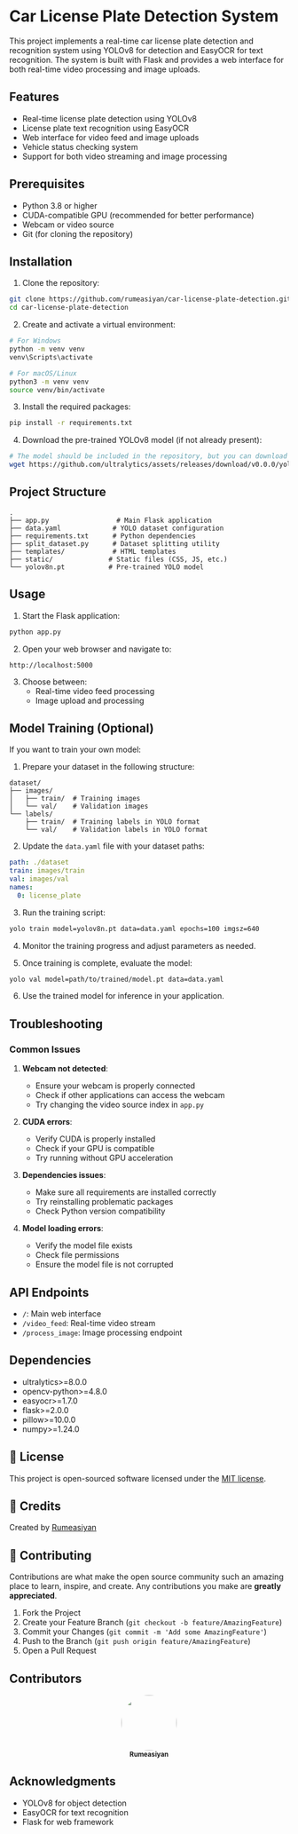 # Car License Plate Detection System

This project implements a real-time car license plate detection and recognition system using YOLOv8 for detection and EasyOCR for text recognition. The system is built with Flask and provides a web interface for both real-time video processing and image uploads.

## Features

- Real-time license plate detection using YOLOv8
- License plate text recognition using EasyOCR
- Web interface for video feed and image uploads
- Vehicle status checking system
- Support for both video streaming and image processing

## Prerequisites

- Python 3.8 or higher
- CUDA-compatible GPU (recommended for better performance)
- Webcam or video source
- Git (for cloning the repository)

## Installation

1. Clone the repository:
```bash
git clone https://github.com/rumeasiyan/car-license-plate-detection.git
cd car-license-plate-detection
```

2. Create and activate a virtual environment:
```bash
# For Windows
python -m venv venv
venv\Scripts\activate

# For macOS/Linux
python3 -m venv venv
source venv/bin/activate
```

3. Install the required packages:
```bash
pip install -r requirements.txt
```

4. Download the pre-trained YOLOv8 model (if not already present):
```bash
# The model should be included in the repository, but you can download it manually if needed
wget https://github.com/ultralytics/assets/releases/download/v0.0.0/yolov8n.pt
```

## Project Structure

```
.
├── app.py                 # Main Flask application
├── data.yaml             # YOLO dataset configuration
├── requirements.txt      # Python dependencies
├── split_dataset.py      # Dataset splitting utility
├── templates/            # HTML templates
├── static/              # Static files (CSS, JS, etc.)
└── yolov8n.pt           # Pre-trained YOLO model
```

## Usage

1. Start the Flask application:
```bash
python app.py
```

2. Open your web browser and navigate to:
```
http://localhost:5000
```

3. Choose between:
   - Real-time video feed processing
   - Image upload and processing

## Model Training (Optional)

If you want to train your own model:

1. Prepare your dataset in the following structure:
```
dataset/
├── images/
│   ├── train/  # Training images
│   └── val/    # Validation images
└── labels/
    ├── train/  # Training labels in YOLO format
    └── val/    # Validation labels in YOLO format
```

2. Update the `data.yaml` file with your dataset paths:
```yaml
path: ./dataset
train: images/train
val: images/val
names:
  0: license_plate
```

3. Run the training script:
```bash
yolo train model=yolov8n.pt data=data.yaml epochs=100 imgsz=640
```

4. Monitor the training progress and adjust parameters as needed.

5. Once training is complete, evaluate the model:
```bash
yolo val model=path/to/trained/model.pt data=data.yaml
```

6. Use the trained model for inference in your application.

## Troubleshooting

### Common Issues

1. **Webcam not detected**:
   - Ensure your webcam is properly connected
   - Check if other applications can access the webcam
   - Try changing the video source index in `app.py`

2. **CUDA errors**:
   - Verify CUDA is properly installed
   - Check if your GPU is compatible
   - Try running without GPU acceleration

3. **Dependencies issues**:
   - Make sure all requirements are installed correctly
   - Try reinstalling problematic packages
   - Check Python version compatibility

4. **Model loading errors**:
   - Verify the model file exists
   - Check file permissions
   - Ensure the model file is not corrupted

## API Endpoints

- `/`: Main web interface
- `/video_feed`: Real-time video stream
- `/process_image`: Image processing endpoint

## Dependencies

- ultralytics>=8.0.0
- opencv-python>=4.8.0
- easyocr>=1.7.0
- flask>=2.0.0
- pillow>=10.0.0
- numpy>=1.24.0

## 📝 License

This project is open-sourced software licensed under the [MIT license](https://opensource.org/licenses/MIT).

## 👏 Credits

Created by [Rumeasiyan](https://github.com/rumeasiyan)

## 🤝 Contributing

Contributions are what make the open source community such an amazing place to learn, inspire, and create. Any contributions you make are **greatly appreciated**.

1. Fork the Project
2. Create your Feature Branch (`git checkout -b feature/AmazingFeature`)
3. Commit your Changes (`git commit -m 'Add some AmazingFeature'`)
4. Push to the Branch (`git push origin feature/AmazingFeature`)
5. Open a Pull Request

## Contributors

<div align="center">
  <a href="https://github.com/rumeasiyan">
    <img src="https://github.com/rumeasiyan.png" width="100" style="border-radius: 50%;">
    <br>
    <sub><b>Rumeasiyan</b></sub>
  </a>
</div>

## Acknowledgments

- YOLOv8 for object detection
- EasyOCR for text recognition
- Flask for web framework 